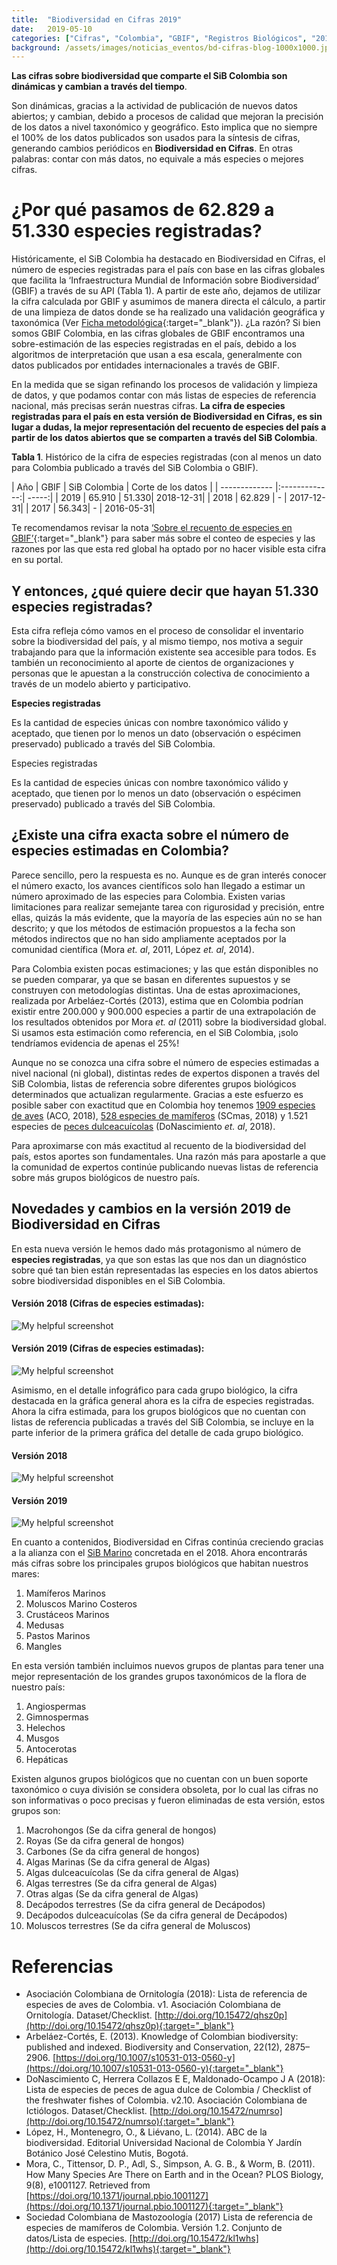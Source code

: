 ```yaml
---
title:  "Biodiversidad en Cifras 2019"
date:   2019-05-10
categories: ["Cifras", "Colombia", "GBIF", "Registros Biológicos", "2019"]
background: /assets/images/noticias_eventos/bd-cifras-blog-1000x1000.jpg
---
```


**Las cifras sobre biodiversidad que comparte el SiB Colombia son dinámicas y cambian a través del tiempo**.

Son dinámicas, gracias a la actividad de publicación de nuevos datos abiertos; y cambian, debido a procesos de calidad que mejoran la precisión de los datos a nivel taxonómico y geográfico. Esto implica que no siempre el 100% de los datos publicados son usados para la síntesis de cifras, generando cambios periódicos en **Biodiversidad en Cifras**. En otras palabras: contar con más datos, no equivale a más especies o mejores cifras.

# ¿Por qué pasamos de 62.829 a 51.330 especies registradas?

Históricamente, el SiB Colombia ha destacado en Biodiversidad en Cifras, el número de especies registradas para el país con base en las cifras globales que facilita la ‘Infraestructura Mundial de Información sobre Biodiversidad’ (GBIF) a través de su API (Tabla 1). A partir de este año, dejamos de utilizar la cifra calculada por GBIF y asumimos de manera directa el cálculo, a partir de una limpieza de datos donde se ha realizado una validación geográfica y taxonómica (Ver [Ficha metodológica](http://repository.humboldt.org.co/handle/20.500.11761/35288){:target="_blank"}). ¿La razón? Si bien somos GBIF Colombia, en las cifras globales de GBIF encontramos una sobre-estimación de las especies registradas en el país, debido a los algoritmos de interpretación que usan a esa escala, generalmente con datos publicados por entidades internacionales a través de GBIF.

En la medida que se sigan refinando los procesos de validación y limpieza de datos, y que podamos contar con más listas de especies de referencia nacional, más precisas serán nuestras cifras. **La cifra de especies registradas para el país en esta versión de Biodiversidad en Cifras, es sin lugar a dudas, la mejor representación del recuento de especies del país a partir de los datos abiertos que se comparten a través del SiB Colombia**.

**Tabla 1**. Histórico de la cifra de especies registradas (con al menos un dato para Colombia publicado a través del SiB Colombia o GBIF).

| Año       | GBIF       | SiB Colombia  |  Corte de los datos  |
| ------------- |:-------------:| -----:|
| 2019 | 65.910 | 51.330| 2018-12-31|
| 2018 | 62.829 | - | 2017-12-31|
| 2017 | 56.343| -  | 2016-05-31|

Te recomendamos revisar la nota [‘Sobre el recuento de especies en GBIF’](https://www.gbif.org/es/about-species-counts){:target="_blank"} para saber más sobre el conteo de especies y las razones por las que esta red global ha optado por no hacer visible esta cifra en su portal.

## Y entonces, ¿qué quiere decir que hayan 51.330 especies registradas?
Esta cifra refleja cómo vamos en el proceso de consolidar el inventario sobre la biodiversidad del país, y al mismo tiempo, nos motiva a seguir trabajando para que la información existente sea accesible para todos. Es también un reconocimiento al aporte de cientos de organizaciones y personas que le apuestan a la construcción colectiva de conocimiento a través de un modelo abierto y participativo.

<div class="box">
  <b>Especies registradas</b>
  
  Es la cantidad de especies únicas con nombre taxonómico válido y aceptado, que tienen por lo menos un dato (observación o espécimen preservado) publicado a través del SiB Colombia. 
</div>


<form class="box">
  <div class="field">
    <label class="label">Especies registradas</label>
    <p>Es la cantidad de especies únicas con nombre taxonómico válido y aceptado, que tienen por lo menos un dato (observación o espécimen preservado) publicado a través del SiB Colombia.</p>
  </div>
</form>


## ¿Existe una cifra exacta sobre el número de especies estimadas en Colombia?

Parece sencillo, pero la respuesta es no. Aunque es de gran interés conocer el número exacto, los avances científicos solo han llegado a estimar un número aproximado de las especies para Colombia. Existen varias limitaciones para realizar semejante tarea con rigurosidad y precisión, entre ellas, quizás la más evidente, que la mayoría de las especies aún no se han descrito; y que los métodos de estimación propuestos a la fecha son métodos indirectos que no han sido ampliamente aceptados por la comunidad científica (Mora *et. al*, 2011, López *et. al*, 2014).

Para Colombia existen pocas estimaciones; y las que están disponibles no se pueden comparar, ya que se basan en diferentes supuestos y se construyen con metodologías distintas. Una de estas aproximaciones, realizada por Arbeláez-Cortés (2013), estima que en Colombia podrían existir entre 200.000 y 900.000 especies a partir de una extrapolación de los resultados obtenidos por Mora *et. al* (2011) sobre la biodiversidad global. Si usamos esta estimación como referencia, en el SiB Colombia, ¡solo tendríamos evidencia de apenas el 25%!

Aunque no se conozca una cifra sobre el número de especies estimadas a nivel nacional (ni global), distintas redes de expertos disponen a través del SiB Colombia, listas de referencia sobre diferentes grupos biológicos determinados que actualizan regularmente. Gracias a este esfuerzo es posible saber con exactitud que en Colombia hoy tenemos [1909 especies de aves](https://doi.org/10.15472/qhsz0p) (ACO, 2018), [528 especies de mamíferos](https://doi.org/10.15472/kl1whs) (SCmas, 2018) y 1.521 especies de [peces dulceacuícolas](https://doi.org/10.15472/numrso) (DoNascimiento *et. al*, 2018).

Para aproximarse con más exactitud al recuento de la biodiversidad del país, estos aportes son fundamentales. Una razón más para apostarle a que la comunidad de expertos continúe publicando nuevas listas de referencia sobre más grupos biológicos de nuestro país.

## Novedades y cambios en la versión 2019 de Biodiversidad en Cifras
 
En esta nueva versión le hemos dado más protagonismo al número de **especies registradas**, ya que son estas las que nos dan un diagnóstico sobre qué tan bien están representadas las especies en los datos abiertos sobre biodiversidad disponibles en el SiB Colombia.

#### Versión 2018 (Cifras de especies estimadas):

![My helpful screenshot](/assets/images/noticias_eventos/biodiversidad_en_cifras_2019/Captura-de-pantalla-2019-05-10-a-las-4.18.39-PM.png)

#### Versión 2019 (Cifras de especies estimadas):

![My helpful screenshot](/assets/images/noticias_eventos/biodiversidad_en_cifras_2019/Captura-de-pantalla-2019-05-10-a-las-4.19.17-PM.png)

Asimismo, en el detalle infográfico para cada grupo biológico, la cifra destacada en la gráfica general ahora es la cifra de especies registradas. Ahora la cifra estimada, para los grupos biológicos que no cuentan con listas de referencia publicadas a través del SiB Colombia, se incluye en la parte inferior de la primera gráfica del detalle de cada grupo biológico.

#### Versión 2018

![My helpful screenshot](/assets/images/noticias_eventos/biodiversidad_en_cifras_2019/Captura-de-pantalla-2019-05-10-a-las-4.21.26-PM.png)

#### Versión 2019

![My helpful screenshot](/assets/images/noticias_eventos/biodiversidad_en_cifras_2019/Captura-de-pantalla-2019-05-10-a-las-4.21.40-PM.png)

En cuanto a contenidos, Biodiversidad en Cifras continúa creciendo gracias a la alianza con el [SiB Marino](https://sibcolombia.net/sibcol-sibm/) concretada en el 2018. Ahora encontrarás más cifras sobre los principales grupos biológicos que habitan nuestros mares:

1. Mamíferos Marinos
1. Moluscos Marino Costeros
3. Crustáceos Marinos
4. Medusas
5. Pastos Marinos
6. Mangles

En esta versión también incluimos nuevos grupos de plantas para tener una mejor representación de los grandes grupos taxonómicos de la flora de nuestro país:

 1. Angiospermas
 2. Gimnospermas
 3. Helechos
 4. Musgos
 5. Antocerotas
 6. Hepáticas
 
Existen algunos grupos biológicos que no cuentan con un buen soporte taxonómico o cuya división se considera obsoleta, por lo cual las cifras no son informativas o poco precisas y fueron eliminadas de esta versión, estos grupos son:

 1. Macrohongos (Se da cifra general de hongos)
 2. Royas (Se da cifra general de hongos)
 3. Carbones (Se da cifra general de hongos)
 4. Algas Marinas (Se da cifra general de Algas)
 5. Algas dulceacuícolas (Se da cifra general de Algas)
 6. Algas terrestres (Se da cifra general de Algas)
 7. Otras algas (Se da cifra general de Algas)
 8. Decápodos terrestres (Se da cifra general de Decápodos)
 9. Decápodos dulceacuícolas (Se da cifra general de Decápodos)
 10. Moluscos terrestres (Se da cifra general de Moluscos)
 

# Referencias

 - Asociación Colombiana de Ornitología (2018): Lista de referencia de especies de aves de Colombia. v1. Asociación Colombiana de Ornitología. Dataset/Checklist. [http://doi.org/10.15472/qhsz0p](http://doi.org/10.15472/qhsz0p){:target="_blank"}
 - Arbeláez-Cortés, E. (2013). Knowledge of Colombian biodiversity: published and indexed. Biodiversity and Conservation, 22(12), 2875–2906. [https://doi.org/10.1007/s10531-013-0560-y](https://doi.org/10.1007/s10531-013-0560-y){:target="_blank"}
 - DoNascimiento C, Herrera Collazos E E, Maldonado-Ocampo J A (2018): Lista de especies de peces de agua dulce de Colombia / Checklist of the freshwater fishes of Colombia. v2.10. Asociación Colombiana de Ictiólogos. Dataset/Checklist. [http://doi.org/10.15472/numrso](http://doi.org/10.15472/numrso){:target="_blank"}
 - López, H., Montenegro, O., & Liévano, L. (2014). ABC de la biodiversidad. Editorial Universidad Nacional de Colombia Y Jardín Botánico José Celestino Mutis, Bogotá.
 - Mora, C., Tittensor, D. P., Adl, S., Simpson, A. G. B., & Worm, B. (2011). How Many Species Are There on Earth and in the Ocean? PLOS Biology, 9(8), e1001127.    Retrieved from [https://doi.org/10.1371/journal.pbio.1001127](https://doi.org/10.1371/journal.pbio.1001127){:target="_blank"}
- Sociedad Colombiana de Mastozoología (2017) Lista de referencia de especies de mamíferos de Colombia. Versión 1.2. Conjunto de datos/Lista de especies. [http://doi.org/10.15472/kl1whs](http://doi.org/10.15472/kl1whs){:target="_blank"}
